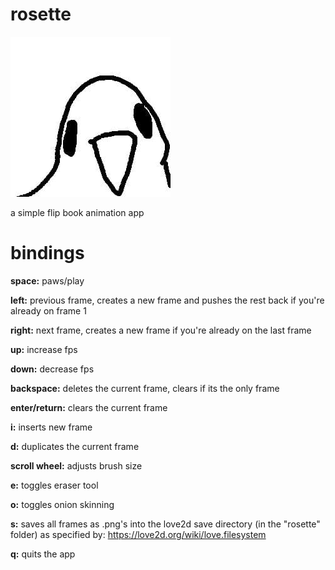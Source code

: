 # rosette
![animation](res/duck.jpg)

a simple flip book animation app

# bindings
**space:** paws/play

**left:** previous frame, creates a new frame and pushes the rest back if you're already on frame 1

**right:** next frame, creates a new frame if you're already on the last frame

**up:** increase fps

**down:** decrease fps

**backspace:** deletes the current frame, clears if its the only frame

**enter/return:** clears the current frame

**i:** inserts new frame

**d:** duplicates the current frame

**scroll wheel:** adjusts brush size

**e:** toggles eraser tool

**o:** toggles onion skinning

**s:** saves all frames as .png's into the love2d save directory (in the "rosette" folder) as specified by: https://love2d.org/wiki/love.filesystem

**q:** quits the app
